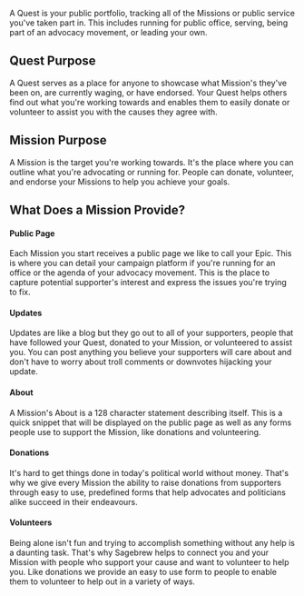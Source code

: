 A Quest is your public portfolio, tracking all of the Missions or public service 
you've taken part in.
This includes running for public office, serving, being part of an advocacy movement, 
or leading your own. 

## Quest Purpose ##
A Quest serves as a place for anyone to showcase what Mission's they've been on, are 
currently waging, or have endorsed. Your Quest helps others find out what you're working 
towards and enables them to easily donate or volunteer to assist you with the causes they
agree with.

## Mission Purpose ##
A Mission is the target you're working towards. It's the place where you can outline 
what you're advocating or running for. People can donate, volunteer, and endorse your
Missions to help you achieve your goals. 


## What Does a Mission Provide? ##
#### Public Page ####
Each Mission you start receives a public page we like to call your Epic. This is
where you can detail your campaign platform if you're running for an office or 
the agenda of your advocacy movement. This is the place to capture potential supporter's 
interest and express the issues you're trying to fix.

#### Updates ####
Updates are like a blog but they go out to all of your supporters, people that have 
followed your Quest, donated to your Mission, or volunteered to assist you. You can 
post anything you believe your supporters will care about and don't have to worry about 
troll comments or downvotes hijacking your update.

#### About ####
A Mission's About is a 128 character statement describing itself. This is a quick snippet that 
will be displayed on the public page as well as any forms people use to support the Mission, 
like donations and volunteering.

#### Donations ####
It's hard to get things done in today's political world without money. That's why
we give every Mission the ability to raise donations from supporters through easy
to use, predefined forms that help advocates and politicians alike succeed in their 
endeavours.

#### Volunteers ####
Being alone isn't fun and trying to accomplish something without any help is a 
daunting task. That's why Sagebrew helps to connect you and your Mission with 
people who support your cause and want to volunteer to help you. Like donations 
we provide an easy to use form to people to enable them to volunteer to help out 
in a variety of ways. 

